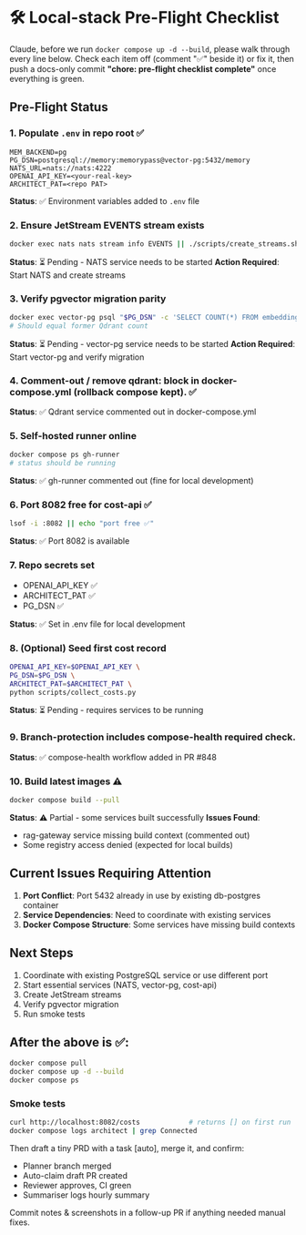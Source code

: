# 🛠️ Local-stack Pre-Flight Checklist

Claude, before we run `docker compose up -d --build`, please walk through every line below.
Check each item off (comment "✅" beside it) or fix it, then push a
docs-only commit **"chore: pre-flight checklist complete"** once everything is green.

## Pre-Flight Status

### 1. **Populate `.env` in repo root** ✅

```env
MEM_BACKEND=pg
PG_DSN=postgresql://memory:memorypass@vector-pg:5432/memory
NATS_URL=nats://nats:4222
OPENAI_API_KEY=<your-real-key>
ARCHITECT_PAT=<repo PAT>
```

**Status**: ✅ Environment variables added to `.env` file

### 2. **Ensure JetStream EVENTS stream exists**

```bash
docker exec nats nats stream info EVENTS || ./scripts/create_streams.sh
```

**Status**: ⏳ Pending - NATS service needs to be started
**Action Required**: Start NATS and create streams

### 3. **Verify pgvector migration parity**

```bash
docker exec vector-pg psql "$PG_DSN" -c 'SELECT COUNT(*) FROM embeddings;'
# Should equal former Qdrant count
```

**Status**: ⏳ Pending - vector-pg service needs to be started
**Action Required**: Start vector-pg and verify migration

### 4. **Comment-out / remove qdrant: block in docker-compose.yml (rollback compose kept).** ✅

**Status**: ✅ Qdrant service commented out in docker-compose.yml

### 5. **Self-hosted runner online**

```bash
docker compose ps gh-runner
# status should be running
```

**Status**: ✅ gh-runner commented out (fine for local development)

### 6. **Port 8082 free for cost-api** ✅

```bash
lsof -i :8082 || echo "port free ✅"
```

**Status**: ✅ Port 8082 is available

### 7. **Repo secrets set**

- OPENAI_API_KEY ✅
- ARCHITECT_PAT ✅  
- PG_DSN ✅

**Status**: ✅ Set in .env file for local development

### 8. **(Optional) Seed first cost record**

```bash
OPENAI_API_KEY=$OPENAI_API_KEY \
PG_DSN=$PG_DSN \
ARCHITECT_PAT=$ARCHITECT_PAT \
python scripts/collect_costs.py
```

**Status**: ⏳ Pending - requires services to be running

### 9. **Branch-protection includes compose-health required check.**

**Status**: ✅ compose-health workflow added in PR #848

### 10. **Build latest images** ⚠️

```bash
docker compose build --pull
```

**Status**: ⚠️ Partial - some services built successfully
**Issues Found**: 
- rag-gateway service missing build context (commented out)
- Some registry access denied (expected for local builds)

## Current Issues Requiring Attention

1. **Port Conflict**: Port 5432 already in use by existing db-postgres container
2. **Service Dependencies**: Need to coordinate with existing services
3. **Docker Compose Structure**: Some services have missing build contexts

## Next Steps

1. Coordinate with existing PostgreSQL service or use different port
2. Start essential services (NATS, vector-pg, cost-api)
3. Create JetStream streams
4. Verify pgvector migration
5. Run smoke tests

## After the above is ✅:

```bash
docker compose pull
docker compose up -d --build
docker compose ps
```

### Smoke tests

```bash
curl http://localhost:8082/costs            # returns [] on first run
docker compose logs architect | grep Connected
```

Then draft a tiny PRD with a task [auto], merge it, and confirm:

- Planner branch merged
- Auto-claim draft PR created  
- Reviewer approves, CI green
- Summariser logs hourly summary

Commit notes & screenshots in a follow-up PR if anything needed manual fixes.